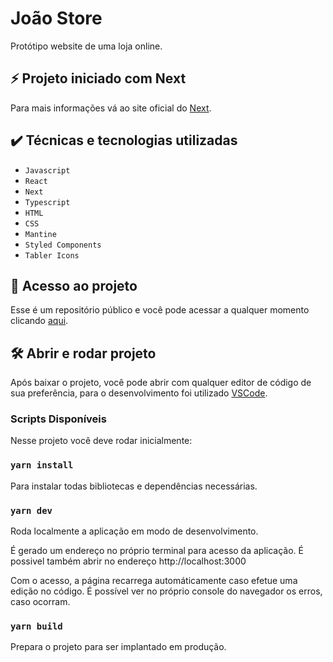 # João Store

Protótipo website de uma loja online.

## ⚡ Projeto iniciado com Next

Para mais informações vá ao site oficial do <a href="https://nextjs.org/">Next</a>.

## ✔️ Técnicas e tecnologias utilizadas

- `Javascript`
- `React`
- `Next`
- `Typescript`
- `HTML`
- `CSS`
- `Mantine`
- `Styled Components`
- `Tabler Icons`

## 📁 Acesso ao projeto

Esse é um repositório público e você pode acessar a qualquer momento clicando <a href="https://github.com/jmarquesm/joao-store">aqui</a>.

## 🛠️ Abrir e rodar projeto

Após baixar o projeto, você pode abrir com qualquer editor de código de sua preferência, para o desenvolvimento foi utilizado <a href="https://code.visualstudio.com">VSCode</a>.

### Scripts Disponíveis

Nesse projeto você deve rodar inicialmente:

### `yarn install`

Para instalar todas bibliotecas e dependências necessárias.

### `yarn dev`

Roda localmente a aplicação em modo de desenvolvimento.

É gerado um endereço no próprio terminal para acesso da aplicação.
É possivel também abrir no endereço http://localhost:3000

Com o acesso, a página recarrega automáticamente caso efetue uma edição no código.
É possível ver no próprio console do navegador os erros, caso ocorram.

### `yarn build`

Prepara o projeto para ser implantado em produção.
